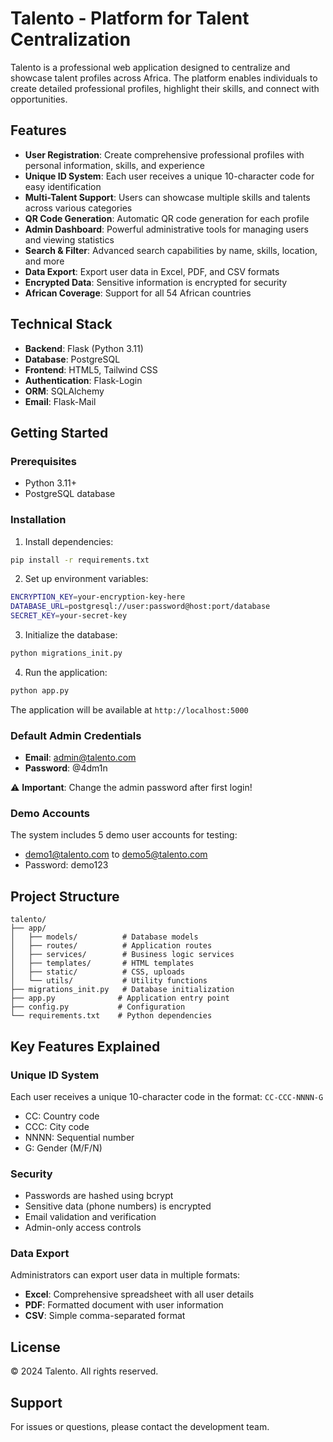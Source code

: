 # Talento - Platform for Talent Centralization

Talento is a professional web application designed to centralize and showcase talent profiles across Africa. The platform enables individuals to create detailed professional profiles, highlight their skills, and connect with opportunities.

## Features

- **User Registration**: Create comprehensive professional profiles with personal information, skills, and experience
- **Unique ID System**: Each user receives a unique 10-character code for easy identification
- **Multi-Talent Support**: Users can showcase multiple skills and talents across various categories
- **QR Code Generation**: Automatic QR code generation for each profile
- **Admin Dashboard**: Powerful administrative tools for managing users and viewing statistics
- **Search & Filter**: Advanced search capabilities by name, skills, location, and more
- **Data Export**: Export user data in Excel, PDF, and CSV formats
- **Encrypted Data**: Sensitive information is encrypted for security
- **African Coverage**: Support for all 54 African countries

## Technical Stack

- **Backend**: Flask (Python 3.11)
- **Database**: PostgreSQL
- **Frontend**: HTML5, Tailwind CSS
- **Authentication**: Flask-Login
- **ORM**: SQLAlchemy
- **Email**: Flask-Mail

## Getting Started

### Prerequisites

- Python 3.11+
- PostgreSQL database

### Installation

1. Install dependencies:
```bash
pip install -r requirements.txt
```

2. Set up environment variables:
```bash
ENCRYPTION_KEY=your-encryption-key-here
DATABASE_URL=postgresql://user:password@host:port/database
SECRET_KEY=your-secret-key
```

3. Initialize the database:
```bash
python migrations_init.py
```

4. Run the application:
```bash
python app.py
```

The application will be available at `http://localhost:5000`

### Default Admin Credentials

- **Email**: admin@talento.com
- **Password**: @4dm1n

⚠️ **Important**: Change the admin password after first login!

### Demo Accounts

The system includes 5 demo user accounts for testing:
- demo1@talento.com to demo5@talento.com
- Password: demo123

## Project Structure

```
talento/
├── app/
│   ├── models/          # Database models
│   ├── routes/          # Application routes
│   ├── services/        # Business logic services
│   ├── templates/       # HTML templates
│   ├── static/          # CSS, uploads
│   └── utils/           # Utility functions
├── migrations_init.py   # Database initialization
├── app.py              # Application entry point
├── config.py           # Configuration
└── requirements.txt    # Python dependencies
```

## Key Features Explained

### Unique ID System
Each user receives a unique 10-character code in the format:
`CC-CCC-NNNN-G`
- CC: Country code
- CCC: City code
- NNNN: Sequential number
- G: Gender (M/F/N)

### Security
- Passwords are hashed using bcrypt
- Sensitive data (phone numbers) is encrypted
- Email validation and verification
- Admin-only access controls

### Data Export
Administrators can export user data in multiple formats:
- **Excel**: Comprehensive spreadsheet with all user details
- **PDF**: Formatted document with user information
- **CSV**: Simple comma-separated format

## License

© 2024 Talento. All rights reserved.

## Support

For issues or questions, please contact the development team.
